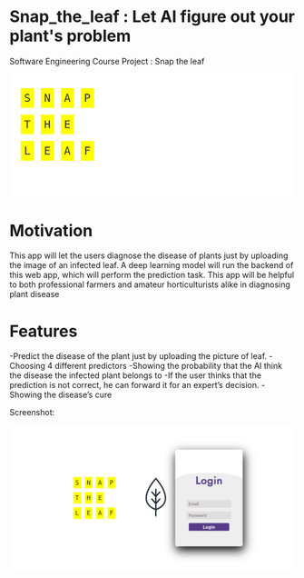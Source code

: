 # Snap_the_leaf : Let AI figure out your plant's problem
Software Engineering Course Project : Snap the leaf   

![plot](billboard.png)

# Motivation 
This app will let the users diagnose the disease of plants just by uploading the image of an infected leaf. A deep learning model will run the backend of this web app, which will perform the prediction task. This app will be helpful to both professional farmers and amateur horticulturists alike in diagnosing plant disease

# Features
-Predict the disease of the plant just by uploading the picture of leaf.
-Choosing 4 different predictors 
-Showing the probability that the AI think the disease the infected plant belongs to 
-If the user thinks that the prediction is not correct, he can forward it for an expert’s decision. 
-Showing the disease’s cure 


Screenshot: 

![plot](scr_face.png)
